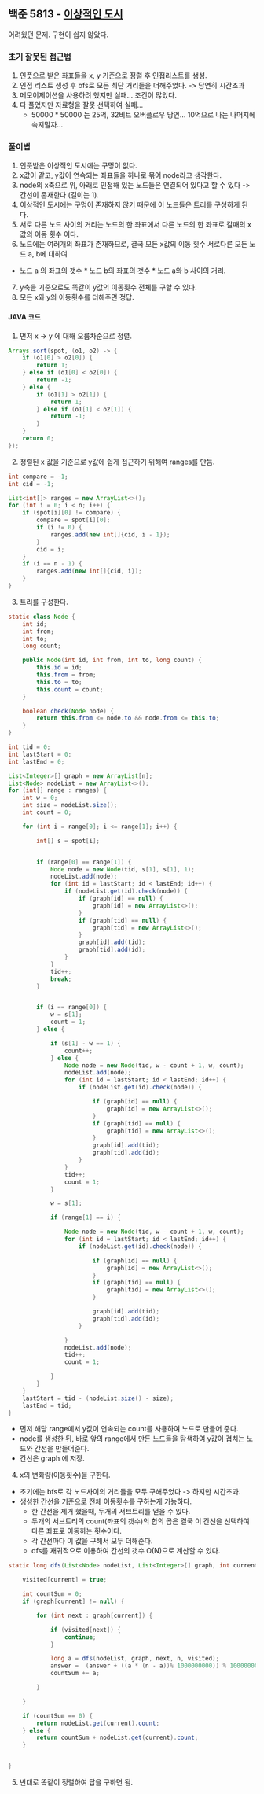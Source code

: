 ## 백준 5813 - [이상적인 도시](https://www.acmicpc.net/problem/5813)

어려웠던 문제. 구현이 쉽지 않았다.

### 초기 잘못된 접근법

1. 인풋으로 받은 좌표들을 x, y 기준으로 정렬 후 인접리스트를 생성.
2. 인접 리스트 생성 후 bfs로 모든 최단 거리들을 더해주었다. -> 당연히 시간초과
3. 메모이제이션을 사용하려 했지만 실패... 조건이 많았다.
4. 다 풀었지만 자료형을 잘못 선택하여 실패...
    - 50000 * 50000 는 25억, 32비트 오버플로우 당연... 10억으로 나눈 나머지에 속지말자...

### 풀이법 

1. 인풋받은 이상적인 도시에는 구멍이 없다.
2. x값이 같고, y값이 연속되는 좌표들을 하나로 묶어 node라고 생각한다.
3. node의 x축으로 위, 아래로 인접해 있는 노드들은 연결되어 있다고 할 수 있다 -> 간선이 존재한다 (길이는 1).
4. 이상적인 도시에는 구멍이 존재하지 않기 때문에 이 노드들은 트리를 구성하게 된다.
5. 서로 다른 노드 사이의 거리는 노드의 한 좌표에서 다른 노드의 한 좌표로 갈때의 x값의 이동 횟수 이다.
6. 노드에는 여러개의 좌표가 존재하므로, 결국 모든 x값의 이동 횟수 서로다른 모든 노드 a, b에 대하여
  - 노드 a 의 좌표의 갯수 * 노드 b의 좌표의 갯수 * 노드 a와 b 사이의 거리.
7. y축을 기준으로도 똑같이 y값의 이동횟수 전체를 구할 수 있다.
8. 모든 x와 y의 이동횟수를 더해주면 정답.


#### JAVA 코드

1. 먼저 x -> y 에 대해 오름차순으로 정렬.
~~~JAVA
Arrays.sort(spot, (o1, o2) -> {
    if (o1[0] > o2[0]) {
        return 1;
    } else if (o1[0] < o2[0]) {
        return -1;
    } else {
        if (o1[1] > o2[1]) {
            return 1;
        } else if (o1[1] < o2[1]) {
            return -1;
        }
    }
    return 0;
});
~~~

2. 정렬된 x 값을 기준으로 y값에 쉽게 접근하기 위해여 ranges를 만듬.
~~~JAVA
int compare = -1;
int cid = -1;

List<int[]> ranges = new ArrayList<>();
for (int i = 0; i < n; i++) {
    if (spot[i][0] != compare) {
        compare = spot[i][0];
        if (i != 0) {
            ranges.add(new int[]{cid, i - 1});
        }
        cid = i;
    }
    if (i == n - 1) {
        ranges.add(new int[]{cid, i});
    }
}
~~~

3. 트리를 구성한다.

~~~JAVA
static class Node {
    int id;
    int from;
    int to;
    long count;

    public Node(int id, int from, int to, long count) {
        this.id = id;
        this.from = from;
        this.to = to;
        this.count = count;
    }

    boolean check(Node node) {
        return this.from <= node.to && node.from <= this.to;
    }
}
~~~

~~~JAVA
int tid = 0;
int lastStart = 0;
int lastEnd = 0;

List<Integer>[] graph = new ArrayList[n];
List<Node> nodeList = new ArrayList<>();
for (int[] range : ranges) {
    int w = 0;
    int size = nodeList.size();
    int count = 0;

    for (int i = range[0]; i <= range[1]; i++) {

        int[] s = spot[i];


        if (range[0] == range[1]) {
            Node node = new Node(tid, s[1], s[1], 1);
            nodeList.add(node);
            for (int id = lastStart; id < lastEnd; id++) {
                if (nodeList.get(id).check(node)) {
                    if (graph[id] == null) {
                        graph[id] = new ArrayList<>();
                    }
                    if (graph[tid] == null) {
                        graph[tid] = new ArrayList<>();
                    }
                    graph[id].add(tid);
                    graph[tid].add(id);
                }
            }
            tid++;
            break;
        }


        if (i == range[0]) {
            w = s[1];
            count = 1;
        } else {

            if (s[1] - w == 1) {
                count++;
            } else {
                Node node = new Node(tid, w - count + 1, w, count);
                nodeList.add(node);
                for (int id = lastStart; id < lastEnd; id++) {
                    if (nodeList.get(id).check(node)) {

                        if (graph[id] == null) {
                            graph[id] = new ArrayList<>();
                        }
                        if (graph[tid] == null) {
                            graph[tid] = new ArrayList<>();
                        }
                        graph[id].add(tid);
                        graph[tid].add(id);
                    }
                }
                tid++;
                count = 1;
            }

            w = s[1];

            if (range[1] == i) {

                Node node = new Node(tid, w - count + 1, w, count);
                for (int id = lastStart; id < lastEnd; id++) {
                    if (nodeList.get(id).check(node)) {

                        if (graph[id] == null) {
                            graph[id] = new ArrayList<>();
                        }
                        if (graph[tid] == null) {
                            graph[tid] = new ArrayList<>();
                        }

                        graph[id].add(tid);
                        graph[tid].add(id);
                    }

                }
                nodeList.add(node);
                tid++;
                count = 1;

            }
        }
    }
    lastStart = tid - (nodeList.size() - size);
    lastEnd = tid;
}
~~~

- 먼저 해당 range에서 y값이 연속되는 count를 사용하여 노드로 만들어 준다.
- node를 생성한 뒤, 바로 앞의 range에서 만든 노드들을 탐색하여 y값이 겹치는 노드와 간선을 만들어준다.
- 간선은 graph 에 저장.

4. x의 변화량(이동횟수)을 구한다.

- 초기에는 bfs로 각 노드사이의 거리들을 모두 구해주었다 -> 하지만 시간초과.
- 생성한 간선을 기준으로 전체 이동횟수를 구하는게 가능하다.
    - 한 간선을 제거 했을때, 두개의 서브트리를 얻을 수 있다.
    - 두개의 서브트리의 count(좌표의 갯수)의 합의 곱은 결국 이 간선을 선택하여 다른 좌표로 이동하는 횟수이다.
    - 각 간선마다 이 값을 구해서 모두 더해준다.
    - dfs를 재귀적으로 이용하여 간선의 갯수 O(N)으로 계산할 수 있다.
    
~~~JAVA
static long dfs(List<Node> nodeList, List<Integer>[] graph, int current, int n, boolean[] visited) {

    visited[current] = true;

    int countSum = 0;
    if (graph[current] != null) {

        for (int next : graph[current]) {

            if (visited[next]) {
                continue;
            }

            long a = dfs(nodeList, graph, next, n, visited);
            answer =  (answer + ((a * (n - a))% 1000000000)) % 1000000000;
            countSum += a;

        }

    }

    if (countSum == 0) {
        return nodeList.get(current).count;
    } else {
        return countSum + nodeList.get(current).count;
    }


}
~~~

5. 반대로 똑같이 정렬하여 답을 구하면 됨.

